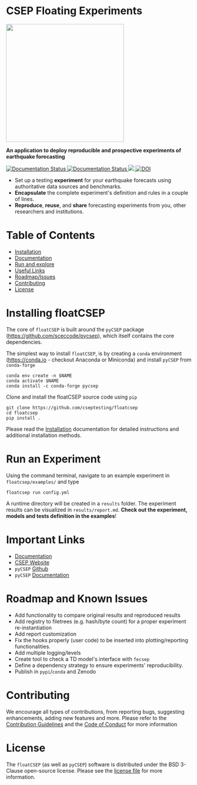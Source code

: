 # CSEP Floating Experiments

<img src="https://i.postimg.cc/6p5krRnB/float-CSEP-Logo-CMYK.png" width="320"> 

**An application to deploy reproducible and prospective experiments of earthquake forecasting**

<p left>

<a href='https://floatcsep.readthedocs.io/en/latest/?badge=latest'>
    <img src='https://readthedocs.org/projects/floatcsep/badge/?version=latest' alt='Documentation Status' />
</a>
<a href='https://github.com/cseptesting/floatcsep/actions/workflows/build-test.yml'>
    <img src='https://github.com/cseptesting/floatcsep/actions/workflows/build-test.yml/badge.svg' alt='Documentation Status' />
</a>
<a href="https://codecov.io/gh/cseptesting/floatcsep" > 
 <img src="https://codecov.io/gh/cseptesting/floatcsep/branch/main/graph/badge.svg?token=LI4RSDOKA1"/> 
 </a>
<a href="https://doi.org/10.5281/zenodo.7953817"><img src="https://zenodo.org/badge/DOI/10.5281/zenodo.7953817.svg" alt="DOI"></a>
</p>

* Set up a testing **experiment** for your earthquake forecasts using authoritative data sources and benchmarks.
* **Encapsulate** the complete experiment's definition and rules in a couple of lines.
* **Reproduce**, **reuse**, and **share** forecasting experiments from you, other researchers and institutions.

# Table of Contents

* [Installation](#installing-floatcsep)
* [Documentation](https://floatcsep.readthedocs.io)
* [Run and explore](#run-an-experiment)
* [Useful Links](#important-links)
* [Roadmap/Issues](#roadmap-and-known-issues)
* [Contributing](#contributing)
* [License](#license)


# Installing floatCSEP

The core of `floatCSEP` is built around the `pyCSEP` package (https://github.com/sceccode/pycsep), which itself contains the core dependencies. 

The simplest way to install `floatCSEP`, is by creating a `conda` environment (https://conda.io - checkout Anaconda or Miniconda) and install `pyCSEP` from `conda-forge`

```
conda env create -n $NAME
conda activate $NAME
conda install -c conda-forge pycsep
```

Clone and install the floatCSEP source code using `pip`
```
git clone https://github.com/cseptesting/floatcsep
cd floatcsep
pip install .
```

Please read the [Installation](https://floatcsep.readthedocs.io/en/latest/intro/installation.html) documentation for detailed instructions and additional installation methods.

# Run an Experiment

Using the command terminal, navigate to an example experiment in `floatcsep/examples/` and type
```
floatcsep run config.yml
```
A runtime directory will be created in a `results` folder. The experiment results can be visualized in `results/report.md`. **Check out the experiment, models and tests definition in the examples**! 

# Important Links

* [Documentation](https://floatcsep.readthedocs.io/en/latest/)
* [CSEP Website](https://cseptesting.org)
* `pyCSEP` [Github](https://github.com/sceccode/pycsep)
* `pyCSEP` [Documentation](https://docs.cseptesting.org/)

# Roadmap and Known Issues

* Add functionality to compare original results and reproduced results
* Add registry to filetrees (e.g. hash/byte count) for a proper experiment re-instantiation
* Add report customization
* Fix the hooks properly (user code) to be inserted into plotting/reporting functionalities.
* Add multiple logging/levels
* Create tool to check a TD model's interface with ``fecsep``
* Define a dependency strategy to ensure experiments' reproducibility.
* Publish in `pypi`/`conda` and Zenodo

# Contributing

We encourage all types of contributions, from reporting bugs, suggesting enhancements, adding new features and more. Please refer to the [Contribution Guidelines](https://github.com/cseptesting/floatcsep/blob/main/CONTRIBUTING.md) and the [Code of Conduct](https://github.com/cseptesting/floatcsep/blob/main/CODE_OF_CONDUCT.md) for more information

# License

The `floatCSEP` (as well as `pyCSEP`) software is distributed under the BSD 3-Clause open-source license. Please see the [license file](https://github.com/cseptesting/floatcsep/blob/main/LICENSE) for more information.